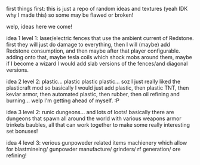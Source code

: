 first things first:
this is just a repo of random ideas and textures (yeah IDK why I made this) so some may be flawed or broken!



welp, ideas here we come!

idea 1 level 1: laser/electric fences that use the ambient current of Redstone.
first they will just do damage to everything, then I will (maybe) add Redstone consumption,
and then maybe after that player configurable.
adding onto that, maybe tesla coils which shock mobs around them,
maybe if I become a wizard I would add slab versions of the fences/and diagonal versions. 

idea 2 level 2: plastic... plastic plastic plastic...
soz I just really liked the plasticraft mod so basically I would just add plastic, then plastic TNT, then kevlar armor,
then automated plastic, then rubber, then oil refining and burning... welp I'm getting ahead of myself. :P


idea 3 level 2: runic dungeons... and lots of loots!
basically there are dungeons that spawn all around the world with various weapons armor trinkets baubles,
all that can work together to make some really interesting set bonuses!


idea 4 level 3: verious gunpoweder related items
machienery which allow for blastmineing/ gunpowder manufacture/ grinders/ rf generation/ ore refining!
